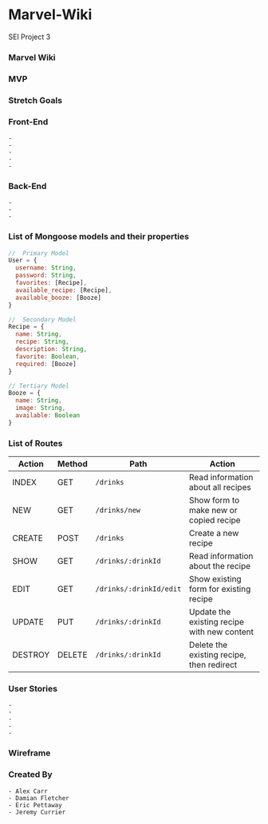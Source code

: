 # Marvel-Wiki
SEI Project 3 


### Marvel Wiki



### MVP



### Stretch Goals



### Front-End
    
    -
    -
    -
    -
    - 

### Back-End

    - 
    -
    -

### List of Mongoose models and their properties

```js
//  Primary Model
User = {
  username: String,
  password: String,
  favorites: [Recipe],
  available_recipe: [Recipe],
  available_booze: [Booze]
}

//  Secondary Model
Recipe = {
  name: String,
  recipe: String,
  description: String,
  favorite: Boolean,
  required: [Booze]
}

// Tertiary Model
Booze = {
  name: String,
  image: String,
  available: Boolean
}
```


### List of Routes

| Action | Method | Path                    | Action                                                               |
| ------ | ------ | ----------------------- | -------------------------------------------------------------------- |
| INDEX  | GET    | `/drinks`               | Read information about all recipes                                   |
| NEW    | GET    | `/drinks/new`           | Show form to make new or copied recipe                               |
| CREATE | POST   | `/drinks`               | Create a new recipe                                                  |
| SHOW   | GET    | `/drinks/:drinkId`      | Read information about the recipe                                    |
| EDIT   | GET    | `/drinks/:drinkId/edit` | Show existing form for existing recipe                               |
| UPDATE | PUT    | `/drinks/:drinkId`      | Update the existing recipe with new content                          |
| DESTROY| DELETE | `/drinks/:drinkId`      | Delete the existing recipe, then redirect                            |


### User Stories

    -
    -
    -
    -
    - 

### Wireframe



### Created By

    - Alex Carr
    - Damian Fletcher
    - Eric Pettaway
    - Jeremy Currier
